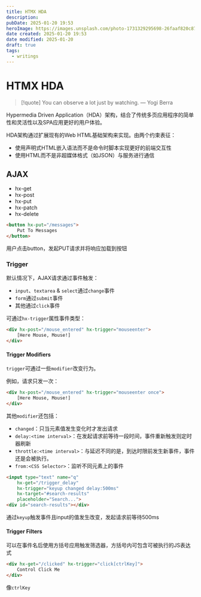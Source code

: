 ```yaml
---
title: HTMX HDA
description: 
pubDate: 2025-01-20 19:53
heroImage: https://images.unsplash.com/photo-1731329295698-26faaf820c87?crop=entropy&cs=srgb&fm=jpg&ixid=M3w2Mjc5MjV8MHwxfHJhbmRvbXx8fHx8fHx8fDE3MzczNzQwMDd8&ixlib=rb-4.0.3&q=85&w=1200h=400
date created: 2025-01-20 19:53
date modified: 2025-01-20
draft: true
tags:
  - writings
---
```


# HTMX HDA

> [!quote] You can observe a lot just by watching.
> — Yogi Berra

Hypermedia Driven Application（HDA）架构，结合了传统多页应用程序的简单性和灵活性以及SPA应用更好的用户体验。

HDA架构通过扩展现有的Web HTML基础架构来实现。由两个约束表征：
- 使用声明式HTML嵌入语法而不是命令时脚本实现更好的前端交互性
- 使用HTML而不是非超媒体格式（如JSON）与服务进行通信

## AJAX

- hx-get
- hx-post
- hx-put
- hx-patch
- hx-delete

```html
<button hx-put="/messages">
    Put To Messages
</button>
```

用户点击button，发起PUT请求并将响应加载到按钮

### Trigger

默认情况下，AJAX请求通过事件触发：
- `input`、`textarea` & `select`通过`change`事件
- `form`通过`submit`事件
- 其他通过`click`事件

可通过`hx-trigger`属性事件类型：
```html
<div hx-post="/mouse_entered" hx-trigger="mouseenter">
    [Here Mouse, Mouse!]
</div>
```

#### Trigger Modifiers

`trigger`可通过一些`modifier`改变行为。

例如，请求只发一次：
```html
<div hx-post="/mouse_entered" hx-trigger="mouseenter once">
    [Here Mouse, Mouse!]
</div>
```
其他`modifier`还包括：
- `changed`：只当元素值发生变化时才发出请求
- `delay:<time interval>`：在发起请求前等待一段时间，事件重新触发则定时器刷新
- `throttle:<time interval>`：与延迟不同的是，到达时限前发生新事件，事件还是会被执行。
- `from:<CSS Selector>`：监听不同元素上的事件

```html
<input type="text" name="q"
    hx-get="/trigger_delay"
    hx-trigger="keyup changed delay:500ms"
    hx-target="#search-results"
    placeholder="Search...">
<div id="search-results"></div>
```

通过`keyup`触发事件且input的值发生改变，发起请求前等待500ms

#### Trigger Filters

可以在事件名后使用方括号应用触发筛选器，方括号内可包含可被执行的JS表达式

```html
<div hx-get="/clicked" hx-trigger="click[ctrlKey]">
    Control Click Me
</div>
```

像`ctrlKey`